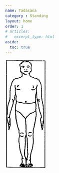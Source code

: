 ```yaml
---
name: Tadasana
category : Standing
layout: home
order: 1
# articles:
#   excerpt_type: html
aside:
  toc: true
---
```

![tadasana](/assets/images/1.tadasana.png)
